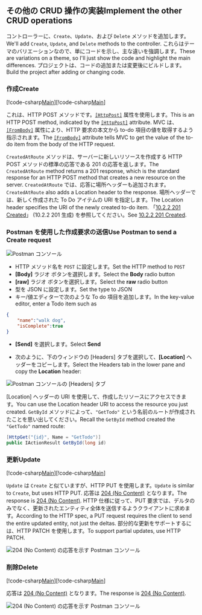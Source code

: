 ## <a name="implement-the-other-crud-operations"></a><span data-ttu-id="39936-101">その他の CRUD 操作の実装</span><span class="sxs-lookup"><span data-stu-id="39936-101">Implement the other CRUD operations</span></span>

<span data-ttu-id="39936-102">コントローラーに、`Create`、`Update`、および `Delete` メソッドを追加します。</span><span class="sxs-lookup"><span data-stu-id="39936-102">We'll add `Create`, `Update`, and `Delete` methods to the controller.</span></span> <span data-ttu-id="39936-103">これらはテーマのバリエーションなので、単にコードを示し、主な違いを強調します。</span><span class="sxs-lookup"><span data-stu-id="39936-103">These are variations on a theme, so I'll just show the code and highlight the main differences.</span></span> <span data-ttu-id="39936-104">プロジェクトは、コードの追加または変更後にビルドします。</span><span class="sxs-lookup"><span data-stu-id="39936-104">Build the project after adding or changing code.</span></span>

### <a name="create"></a><span data-ttu-id="39936-105">作成</span><span class="sxs-lookup"><span data-stu-id="39936-105">Create</span></span>

<span data-ttu-id="39936-106">[!code-csharp[Main](../../tutorials/first-web-api/sample/TodoApi/Controllers/TodoController.cs?name=snippet_Create)]</span><span class="sxs-lookup"><span data-stu-id="39936-106">[!code-csharp[Main](../../tutorials/first-web-api/sample/TodoApi/Controllers/TodoController.cs?name=snippet_Create)]</span></span>

<span data-ttu-id="39936-107">これは、HTTP POST メソッドです。[`[HttpPost]`](https://docs.microsoft.com/aspnet/core/api) 属性を使用します。</span><span class="sxs-lookup"><span data-stu-id="39936-107">This is an HTTP POST method, indicated by the [`[HttpPost]`](https://docs.microsoft.com/aspnet/core/api) attribute.</span></span> <span data-ttu-id="39936-108">MVC は、[`[FromBody]`](https://docs.microsoft.com/aspnet/core/api) 属性により、HTTP 要求の本文から to-do 項目の値を取得するよう指示されます。</span><span class="sxs-lookup"><span data-stu-id="39936-108">The [`[FromBody]`](https://docs.microsoft.com/aspnet/core/api) attribute tells MVC to get the value of the to-do item from the body of the HTTP request.</span></span>

<span data-ttu-id="39936-109">`CreatedAtRoute` メソッドは、サーバーに新しいリソースを作成する HTTP POST メソッドの標準の応答である 201 の応答を返します。</span><span class="sxs-lookup"><span data-stu-id="39936-109">The `CreatedAtRoute` method returns a 201 response, which is the standard response for an HTTP POST method that creates a new resource on the server.</span></span> <span data-ttu-id="39936-110">`CreatedAtRoute` では、応答に場所ヘッダーも追加されます。</span><span class="sxs-lookup"><span data-stu-id="39936-110">`CreatedAtRoute` also adds a Location header to the response.</span></span> <span data-ttu-id="39936-111">場所ヘッダーでは、新しく作成された To Do アイテムの URI を指定します。</span><span class="sxs-lookup"><span data-stu-id="39936-111">The Location header specifies the URI of the newly created to-do item.</span></span> <span data-ttu-id="39936-112">「[10.2.2 201 Created](http://www.w3.org/Protocols/rfc2616/rfc2616-sec10.html)」 (10.2.2 201 生成) を参照してください。</span><span class="sxs-lookup"><span data-stu-id="39936-112">See [10.2.2 201 Created](http://www.w3.org/Protocols/rfc2616/rfc2616-sec10.html).</span></span>

### <a name="use-postman-to-send-a-create-request"></a><span data-ttu-id="39936-113">Postman を使用した作成要求の送信</span><span class="sxs-lookup"><span data-stu-id="39936-113">Use Postman to send a Create request</span></span>

![Postman コンソール](../../tutorials/first-web-api/_static/pmc.png)

* <span data-ttu-id="39936-115">HTTP メソッド名を `POST` に設定します。</span><span class="sxs-lookup"><span data-stu-id="39936-115">Set the HTTP method to `POST`</span></span>
* <span data-ttu-id="39936-116">**[Body]** ラジオ ボタンを選択します。</span><span class="sxs-lookup"><span data-stu-id="39936-116">Select the **Body** radio button</span></span>
* <span data-ttu-id="39936-117">**[raw]** ラジオ ボタンを選択します。</span><span class="sxs-lookup"><span data-stu-id="39936-117">Select the **raw** radio button</span></span>
* <span data-ttu-id="39936-118">型を JSON に設定します。</span><span class="sxs-lookup"><span data-stu-id="39936-118">Set the type to JSON</span></span>
* <span data-ttu-id="39936-119">キー/値エディターで次のような To do 項目を追加します。</span><span class="sxs-lookup"><span data-stu-id="39936-119">In the key-value editor, enter a Todo item such as</span></span> 

```json
{
    "name":"walk dog",
    "isComplete":true
}
```

* <span data-ttu-id="39936-120">**[Send]** を選択します。</span><span class="sxs-lookup"><span data-stu-id="39936-120">Select **Send**</span></span>

* <span data-ttu-id="39936-121">次のように、下のウィンドウの [Headers] タブを選択して、**[Location]** ヘッダーをコピーします。</span><span class="sxs-lookup"><span data-stu-id="39936-121">Select the Headers tab in the lower pane and copy the **Location** header:</span></span>

![Postman コンソールの [Headers] タブ](../../tutorials/first-web-api/_static/pmget.png)

<span data-ttu-id="39936-123">[Location] ヘッダーの URI を使用して、作成したリソースにアクセスできます。</span><span class="sxs-lookup"><span data-stu-id="39936-123">You can use the Location header URI to access the resource you just created.</span></span> <span data-ttu-id="39936-124">`GetById` メソッドによって、`"GetTodo"` という名前のルートが作成されたことを思い出してください。</span><span class="sxs-lookup"><span data-stu-id="39936-124">Recall the `GetById` method created the `"GetTodo"` named route:</span></span>

```csharp
[HttpGet("{id}", Name = "GetTodo")]
public IActionResult GetById(long id)
```

### <a name="update"></a><span data-ttu-id="39936-125">更新</span><span class="sxs-lookup"><span data-stu-id="39936-125">Update</span></span>

<span data-ttu-id="39936-126">[!code-csharp[Main](../../tutorials/first-web-api/sample/TodoApi/Controllers/TodoController.cs?name=snippet_Update)]</span><span class="sxs-lookup"><span data-stu-id="39936-126">[!code-csharp[Main](../../tutorials/first-web-api/sample/TodoApi/Controllers/TodoController.cs?name=snippet_Update)]</span></span>

<span data-ttu-id="39936-127">`Update` は `Create` と似ていますが、HTTP PUT を使用します。</span><span class="sxs-lookup"><span data-stu-id="39936-127">`Update` is similar to `Create`, but uses HTTP PUT.</span></span> <span data-ttu-id="39936-128">応答は [204 (No Content)](http://www.w3.org/Protocols/rfc2616/rfc2616-sec9.html) となります。</span><span class="sxs-lookup"><span data-stu-id="39936-128">The response is [204 (No Content)](http://www.w3.org/Protocols/rfc2616/rfc2616-sec9.html).</span></span> <span data-ttu-id="39936-129">HTTP 仕様に従って、PUT 要求では、デルタのみでなく、更新されたエンティティ全体を送信するようクライアントに求めます。</span><span class="sxs-lookup"><span data-stu-id="39936-129">According to the HTTP spec, a PUT request requires the client to send the entire updated entity, not just the deltas.</span></span> <span data-ttu-id="39936-130">部分的な更新をサポートするには、HTTP PATCH を使用します。</span><span class="sxs-lookup"><span data-stu-id="39936-130">To support partial updates, use HTTP PATCH.</span></span>

![204 (No Content) の応答を示す Postman コンソール](../../tutorials/first-web-api/_static/pmcput.png)

### <a name="delete"></a><span data-ttu-id="39936-132">削除</span><span class="sxs-lookup"><span data-stu-id="39936-132">Delete</span></span>

<span data-ttu-id="39936-133">[!code-csharp[Main](../../tutorials/first-web-api/sample/TodoApi/Controllers/TodoController.cs?name=snippet_Delete)]</span><span class="sxs-lookup"><span data-stu-id="39936-133">[!code-csharp[Main](../../tutorials/first-web-api/sample/TodoApi/Controllers/TodoController.cs?name=snippet_Delete)]</span></span>

<span data-ttu-id="39936-134">応答は [204 (No Content)](http://www.w3.org/Protocols/rfc2616/rfc2616-sec9.html) となります。</span><span class="sxs-lookup"><span data-stu-id="39936-134">The response is [204 (No Content)](http://www.w3.org/Protocols/rfc2616/rfc2616-sec9.html).</span></span>

![204 (No Content) の応答を示す Postman コンソール](../../tutorials/first-web-api/_static/pmd.png)

